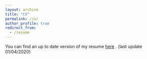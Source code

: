 ```yaml
---
layout: archive
title: "CV"
permalink: /cv/
author_profile: true
redirect_from:
  - /resume
---
```


You can find an up to date version of my resume [here](C:\Users\Asus\Documents\School\Github\Site_Perso\khaoulabelahsen.github.io\files\resume_belahsen_khaoula_cit.pdf) . (last update 01/04/2020)
